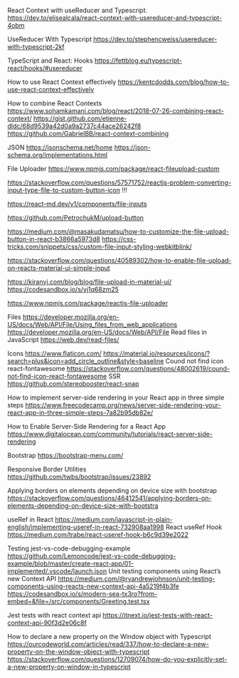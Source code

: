 React Context with useReducer and Typescript.
https://dev.to/elisealcala/react-context-with-usereducer-and-typescript-4obm

UseReducer With Typescript
https://dev.to/stephencweiss/usereducer-with-typescript-2kf

TypeScript and React: Hooks
https://fettblog.eu/typescript-react/hooks/#usereducer

How to use React Context effectively
https://kentcdodds.com/blog/how-to-use-react-context-effectively

How to combine React Contexts
https://www.sohamkamani.com/blog/react/2018-07-26-combining-react-context/
https://gist.github.com/etienne-dldc/68d9539a42d0a9a2737c44ace26242f8
https://github.com/GabrielBB/react-context-combining

JSON
https://jsonschema.net/home
https://json-schema.org/implementations.html

File Uploader
https://www.npmjs.com/package/react-fileupload-custom

https://stackoverflow.com/questions/57571752/reactjs-problem-converting-input-type-file-to-custom-button-icon !!!

https://react-md.dev/v1/components/file-inputs

https://github.com/PetrochukM/upload-button

https://medium.com/@masakudamatsu/how-to-customize-the-file-upload-button-in-react-b3866a5973d8
https://css-tricks.com/snippets/css/custom-file-input-styling-webkitblink/

https://stackoverflow.com/questions/40589302/how-to-enable-file-upload-on-reacts-material-ui-simple-input

https://kiranvj.com/blog/blog/file-upload-in-material-ui/
https://codesandbox.io/s/vj1q68zm25

https://www.npmjs.com/package/reactjs-file-uploader



Files
https://developer.mozilla.org/en-US/docs/Web/API/File/Using_files_from_web_applications
https://developer.mozilla.org/en-US/docs/Web/API/File
Read files in JavaScript
https://web.dev/read-files/

Icons
https://www.flaticon.com/
https://material.io/resources/icons/?search=plus&icon=add_circle_outline&style=baseline
Cound not find icon react-fontawesome
https://stackoverflow.com/questions/48002619/cound-not-find-icon-react-fontawesome
SSR
https://github.com/stereobooster/react-snap

How to implement server-side rendering in your React app in three simple steps
https://www.freecodecamp.org/news/server-side-rendering-your-react-app-in-three-simple-steps-7a82b95db82e/

How to Enable Server-Side Rendering for a React App
https://www.digitalocean.com/community/tutorials/react-server-side-rendering

Bootstrap
https://bootstrap-menu.com/

Responsive Border Utilities
https://github.com/twbs/bootstrap/issues/23892

Applying borders on elements depending on device size with bootstrap
https://stackoverflow.com/questions/46412541/applying-borders-on-elements-depending-on-device-size-with-bootstra



useRef in React
https://medium.com/javascript-in-plain-english/implementing-useref-in-react-732908aa1998
React useRef Hook
https://medium.com/trabe/react-useref-hook-b6c9d39e2022


Testing
jest-vs-code-debugging-example
https://github.com/Lemoncode/jest-vs-code-debugging-example/blob/master/create-react-app/01-implemented/.vscode/launch.json
Unit testing components using React’s new Context API
https://medium.com/@ryandrewjohnson/unit-testing-components-using-reacts-new-context-api-4a5219f4b3fe
https://codesandbox.io/s/modern-sea-tx3ro?from-embed=&file=/src/components/Greeting.test.tsx

Jest tests with react context api
https://itnext.io/jest-tests-with-react-context-api-90f3d2e06c8f


How to declare a new property on the Window object with Typescript
https://ourcodeworld.com/articles/read/337/how-to-declare-a-new-property-on-the-window-object-with-typescript
https://stackoverflow.com/questions/12709074/how-do-you-explicitly-set-a-new-property-on-window-in-typescript
